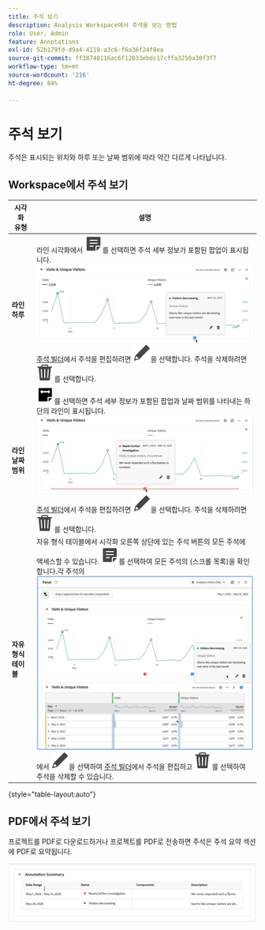 ```yaml
---
title: 주석 보기
description: Analysis Workspace에서 주석을 보는 방법
role: User, Admin
feature: Annotations
exl-id: 52b179fd-d9a4-4119-a3c6-f6a36f24f8ea
source-git-commit: ff38740116ac6f12033ebdc17cffa3250a30f3f7
workflow-type: tm+mt
source-wordcount: '216'
ht-degree: 84%

---
```


# 주석 보기

주석은 표시되는 위치와 하루 또는 날짜 범위에 따라 약간 다르게 나타납니다.

## Workspace에서 주석 보기

| 시각화<br/>유형 | 설명 |
| --- | --- |
| **라인&#x200B;**<br/>**하루** | 라인 시각화에서 ![Annotate](/help/assets/icons/Annotate.svg)를 선택하면 주석 세부 정보가 포함된 팝업이 표시됩니다.<br/>![Annotation single day](assets/annotation-single-day.png)<br/> [주석 빌더](create-annotations.md#annotation-builder)에서 주석을 편집하려면 ![Edit](/help/assets/icons/Edit.svg)을 선택합니다. 주석을 삭제하려면 ![Delete](/help/assets/icons/Delete.svg)를 선택합니다. |
| **라인&#x200B;**<br/>**날짜 범위** | ![AnnotateRange](/help/assets/icons/AnnotateRange.svg)를 선택하면 주석 세부 정보가 포함된 팝업과 날짜 범위를 나타내는 하단의 라인이 표시됩니다.<br/>![Annotation range](assets/annotation-range.png) [주석 빌더](create-annotations.md#annotation-builder)에서 주석을 편집하려면 ![Edit](/help/assets/icons/Edit.svg)을 선택합니다. 주석을 삭제하려면 ![Delete](/help/assets/icons/Delete.svg)를 선택합니다. |
| **자유 형식 테이블** | 자유 형식 테이블에서 시각화 오른쪽 상단에 있는 주석 버튼의 모든 주석에 액세스할 수 있습니다. ![Annotate](/help/assets/icons/Annotate.svg)를 선택하여 모든 주석의 (스크롤 목록)을 확인합니다.각 주석의 <br/>![Annotations table](assets/annotations-table.png)<br/>에서 ![Edit](/help/assets/icons/Edit.svg)을 선택하여 [주석 빌더](create-annotations.md#annotation-builder)에서 주석을 편집하고 ![Delete](/help/assets/icons/Delete.svg)를 선택하여 주석을 삭제할 수 있습니다. |

{style="table-layout:auto"}

## PDF에서 주석 보기

프로젝트를 PDF로 다운로드하거나 프로젝트를 PDF로 전송하면 주석은 주석 요약 섹션에 PDF로 요약됩니다.

![Highlighted view of a .pdf file showing explanations of annotations.](assets/annotations-pdf.png)


<!--
# View annotations

Annotations manifest slightly differently, depending on whether they span a single day or a date range.

## View annotations in Line charts or Tables

| Date | Appearance |
| --- | --- |
| **Single day** |   ![](assets/single-day.png)<p>When you hover over the annotation, you can see its details, you can edit it by selecting the pen icon, or you can delete it:<p> ![](assets/hover.png) |
| **Date range** |  The icon changes and when you hover over it, the date range appears.<p>![](assets/multi-day.png)<p>When you select it in the line chart, the annotation metadata appear, and you can edit or delete it:![](assets/multi-hover.png)<p>In a table, an icon appears on every date in the date range.<p>![](assets/multi-day-table.png)|
| **Overlapping annotations** | On days that have more than one annotation tied to them, the icon appears in a grey color.<p>![](assets/grey.png)<p>When you hover over the grey icon, all overlapping annotations appear:<p>![](assets/overlap.png) |

{style="table-layout:auto"}

## View annotations in a .pdf file

Since you cannot hover over icons in a .pdf file, this file (after export) provides notes of explanations at the bottom of a panel. Here is an example:

![](assets/ann-pdf.png)

## View annotations with non-trended data

Sometimes annotation are shown with non-trended data, but tied to a specific dimension. In that case, they appear only in a summary annotation in the bottom right corner. Here is an example:

![](assets/non-date.png)

The summary chart appears in all visualization types in the corner, not just in non-trended freeform tables and summary numbers. It also appears in visualizations like [!UICONTROL Donut], [!UICONTROL Flow],[!UICONTROL Fallout],[!UICONTROL Cohort], and so on.

![](assets/ann-summary.png)

-->